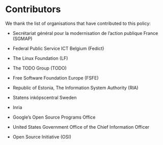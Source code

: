 # Contributors

We thank the list of organisations that have contributed to this policy:

* Secrétariat général pour la modernisation de l’action publique France (SGMAP)

* Federal Public Service ICT Belgium (Fedict)

* The Linux Foundation (LF)

* The TODO Group (TODO)

* Free Software Foundation Europe (FSFE)

* Republic of Estonia, The Information System Authority (RIA)

* Statens inköpscentral Sweden

* Inria

* Google’s Open Source Programs Office

* United States Government Office of the Chief Information Officer

* Open Source Initiative (OSI)
